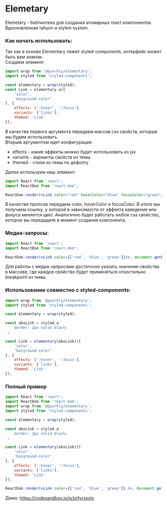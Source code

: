 # Elemetary

Elemetary - библиотека для создания атомарных react компонентов.
Вдохновленная tahyon и styled-system.

### Как начать использовать:
Так как в основе Elementary лежит styled-components, интерфейс может быть вам знаком. <br>
Создаем элемент:
```jsx
import wrap from '@quarkly/elementary';
import styled from 'styled-components';

const elementary = wrap(styled);
const Link = elementary.a([
    'color',
    'bacground-color'
], {
    effects: [':hover', ':focus'],
    variants: ['links'],
    themed: 'Link'
});
```
В качестве первого аргумента передаем массив css свойств, которые мы будем использовать.<br>
Вторым аргументом идет конфигурация:
- effects - какие эффекты можно будет использовать из jsx
- variants - варианты свойств из темы
- themed - стили из темы по дефолту

Далее иcпользуем наш элемент:
```jsx
import React from 'react';
import ReactDom from 'react-dom';

ReactDom.render(<Link color="red" hoverColor="blue" focusColor="green"/>, document.getElementById('root');
```
В качестве пропсов передаем color, hoverColor и focusColor. В итоге мы получаем ссылку, у которой в зависимости от эффекта наведения или фокуса меняется цвет. Аналогично будет работать любое css свойство, которое вы передадите в момент создания компонента.

### Медиа-запросы:
```jsx
import React from 'react';
import ReactDom from 'react-dom';

ReactDom.render(<Link color={['red', 'blue', 'green']}/>, document.getElementById('root')
```
Для работы с медиа-запросами достаточно указать значения свойства в массиве, где каждое свойство будет применяться отностильно breakpoint из темы. <br>

### Использование совместно с styled-components:
```jsx
import wrap from '@quarkly/elementary';
import styled from 'styled-components';

const elementary = wrap(styled);

const absLink = styled.a`
    border: 2px solid black;
`;

const Link = elementary(absLink)([
    'color',
    'bacground-color'
], {
    effects: [':hover', ':focus'],
    variants: ['links'],
    themed: 'Link'
});
```

### Полный пример

```jsx
import React from 'react';
import ReactDom from 'react-dom';
import wrap from '@quarkly/elementary';
import styled from 'styled-components';

const elementary = wrap(styled);

const absLink = styled.a`
    border: 2px solid black;
`;

const Link = elementary(absLink)([
    'color',
    'bacground-color'
], {
    effects: [':hover', ':focus'],
    variants: ['links'],
    themed: 'Link'
});

ReactDom.render(<Link color={['red', 'blue', 'green']} />, document.getElementById('root')
```

Демо: https://codesandbox.io/s/zn1yrxoxlx